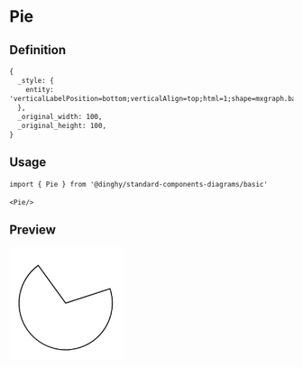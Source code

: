 # Pie

## Definition

```
{
  _style: { 
    entity: 'verticalLabelPosition=bottom;verticalAlign=top;html=1;shape=mxgraph.basic.pie;startAngle=0.2;endAngle=0.9;',
  },
  _original_width: 100,
  _original_height: 100,
}
```

## Usage

```
import { Pie } from '@dinghy/standard-components-diagrams/basic'

<Pie/>
```

## Preview

<img src="./pie.png" width="200"/>
